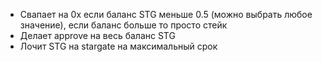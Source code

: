- Свапает на 0x если баланс STG меньше 0.5 (можно выбрать любое значение), если баланс больше то просто стейк
- Делает approve на весь баланс STG
- Лочит STG на stargate на максимальный срок
